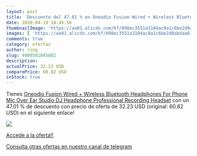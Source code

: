 ```yaml
---
layout: post
title: 'Descuento del 47.01 % en Oneodio Fusion Wired + Wireless Bluetoot'
date: 2020-04-19 18:45:56
thumbnailImage: 'https://ae01.alicdn.com/kf/H98ec3551a3104ac8a1c6be2d0abdaa613/Oneodio-Fusion-Wired-Wireless-Bluetooth-Headphones-For-Phone-Mic-Over-Ear-Studio-DJ-Headphone-Professional-Recording.jpg_350x350._SL200_.jpg'
images: [ 'https://ae01.alicdn.com/kf/H98ec3551a3104ac8a1c6be2d0abdaa613/Oneodio-Fusion-Wired-Wireless-Bluetooth-Headphones-For-Phone-Mic-Over-Ear-Studio-DJ-Headphone-Professional-Recording.jpg_350x350._SL200_.jpg' ]
comments: true
category: ofertas
author: ring
slug: 4000501045802
description:
actualPrice: 32.23 USD
comparePrice: 60.82 USD
inStock: true
---
```


Tienes [Oneodio Fusion Wired + Wireless Bluetooth Headphones For Phone Mic Over Ear Studio DJ Headphone Professional Recording Headset](https://www.amazon.com/dp/4000501045802/?tag=redken08-20) con un 47.01 % de descuento con precio de oferta de 32.23 USD (original: 60.82 USD) en el siguiente enlace!

[![](https://ae01.alicdn.com/kf/H98ec3551a3104ac8a1c6be2d0abdaa613/Oneodio-Fusion-Wired-Wireless-Bluetooth-Headphones-For-Phone-Mic-Over-Ear-Studio-DJ-Headphone-Professional-Recording.jpg_350x350._SL200_.jpg)](https://www.amazon.com/dp/4000501045802/?tag=redken08-20)

[Accede a la oferta!!](https://www.amazon.com/dp/4000501045802/?tag=redken08-20)

[Consulta otras ofertas en nuestro canal de telegram](https://t.me/s/ofertas25)
